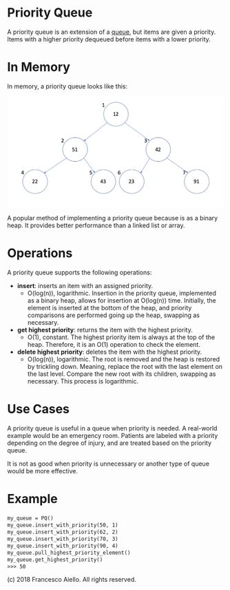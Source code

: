 # Priority Queue

A priority queue is an extension of a [queue](queue.md), but items are given a priority. Items with a higher priority dequeued before items with a lower priority.

# In Memory

In memory, a priority queue looks like this:

![Image of priority queue in Memory](../images/priority_queue.png)

A popular method of implementing a priority queue because is as a binary heap. It provides better performance than a linked list or array.

# Operations

A priority queue supports the following operations:

- **insert**: inserts an item with an assigned priority.
  - O(log(n)), logarithmic. Insertion in the priority queue, implemented as a binary heap, allows for insertion at O(log(n)) time. Initially, the element is inserted at the bottom of the heap, and priority comparisons are performed going up the heap, swapping as necessary.
- **get highest priority**: returns the item with the highest priority.
  - O(1), constant. The highest priority item is always at the top of the heap. Therefore, it is an O(1) operation to check the element.
- **delete highest priority**: deletes the item with the highest priority.
  - O(log(n)), logarithmic. The root is removed and the heap is restored by trickling down. Meaning, replace the root with the last element on the last level. Compare the new root with its children, swapping as necessary. This process is logarithmic.

# Use Cases

A priority queue is useful in a queue when priority is needed. A real-world example would be an emergency room. Patients are labeled with a priority depending on the degree of injury, and are treated based on the priority queue.

It is not as good when priority is unnecessary or another type of queue would be more effective.

# Example

```
my_queue = PQ()
my_queue.insert_with_priority(50, 1)
my_queue.insert_with_priority(62, 2)
my_queue.insert_with_priority(70, 3)
my_queue.insert_with_priority(90, 4)
my_queue.pull_highest_priority_element()
my_queue.get_highest_priority()
>>> 50
```

(c) 2018 Francesco Aiello. All rights reserved.
